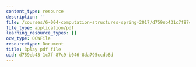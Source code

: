 ```yaml
---
content_type: resource
description: ''
file: /courses/6-004-computation-structures-spring-2017/d759eb431c7f87c9b0468da795ccdb8d_O6yw1qkECig.pdf
file_type: application/pdf
learning_resource_types: []
ocw_type: OCWFile
resourcetype: Document
title: 3play pdf file
uid: d759eb43-1c7f-87c9-b046-8da795ccdb8d
---
```

